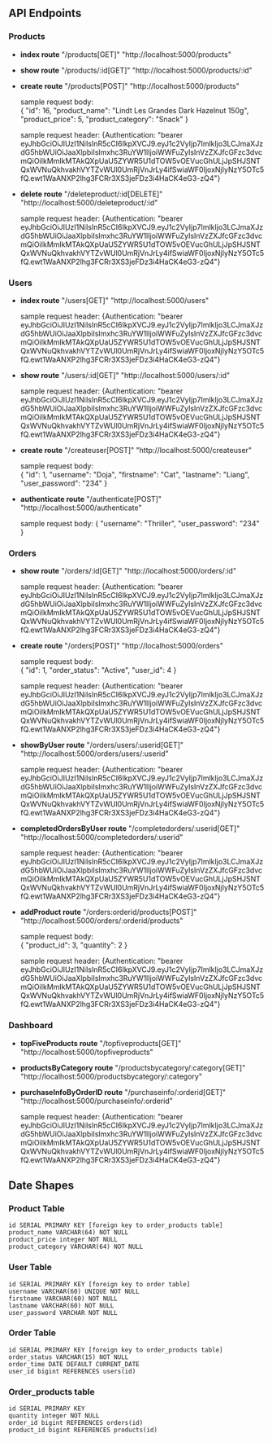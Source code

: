 ## API Endpoints

### Products

- **index route** "/products[GET]" "http://localhost:5000/products"
- **show route** "/products/:id[GET]" "http://localhost:5000/products/:id"
- **create route** "/products[POST]" "http://localhost:5000/products"

  sample request body:  
  {
  "id": 16,
  "product_name": "Lindt Les Grandes Dark Hazelnut 150g",
  "product_price": 5,
  "product_category": "Snack"
  }

  sample request header:
  {Authentication: "bearer eyJhbGciOiJIUzI1NiIsInR5cCI6IkpXVCJ9.eyJ1c2VyIjp7ImlkIjo3LCJmaXJzdG5hbWUiOiJaaXlpbiIsImxhc3RuYW1lIjoiWWFuZyIsInVzZXJfcGFzc3dvcmQiOiIkMmIkMTAkQXpUaU5ZYWR5U1dTOW5vOEVucGhULjJpSHJSNTQxWVNuQkhvakhVYTZvWUl0UmRjVnJrLy4ifSwiaWF0IjoxNjIyNzY5OTc5fQ.ewt1WaANXP2lhg3FCRr3XS3jeFDz3i4HaCK4eG3-zQ4"}

- **delete route** "/deleteproduct/:id[DELETE]" "http://localhost:5000/deleteproduct/:id"

  sample request header:
  {Authentication: "bearer eyJhbGciOiJIUzI1NiIsInR5cCI6IkpXVCJ9.eyJ1c2VyIjp7ImlkIjo3LCJmaXJzdG5hbWUiOiJaaXlpbiIsImxhc3RuYW1lIjoiWWFuZyIsInVzZXJfcGFzc3dvcmQiOiIkMmIkMTAkQXpUaU5ZYWR5U1dTOW5vOEVucGhULjJpSHJSNTQxWVNuQkhvakhVYTZvWUl0UmRjVnJrLy4ifSwiaWF0IjoxNjIyNzY5OTc5fQ.ewt1WaANXP2lhg3FCRr3XS3jeFDz3i4HaCK4eG3-zQ4"}

### Users

- **index route** "/users[GET]" "http://localhost:5000/users"

  sample request header:
  {Authentication: "bearer eyJhbGciOiJIUzI1NiIsInR5cCI6IkpXVCJ9.eyJ1c2VyIjp7ImlkIjo3LCJmaXJzdG5hbWUiOiJaaXlpbiIsImxhc3RuYW1lIjoiWWFuZyIsInVzZXJfcGFzc3dvcmQiOiIkMmIkMTAkQXpUaU5ZYWR5U1dTOW5vOEVucGhULjJpSHJSNTQxWVNuQkhvakhVYTZvWUl0UmRjVnJrLy4ifSwiaWF0IjoxNjIyNzY5OTc5fQ.ewt1WaANXP2lhg3FCRr3XS3jeFDz3i4HaCK4eG3-zQ4"}

- **show route** "/users/:id[GET]" "http://localhost:5000/users/:id"

  sample request header:
  {Authentication: "bearer eyJhbGciOiJIUzI1NiIsInR5cCI6IkpXVCJ9.eyJ1c2VyIjp7ImlkIjo3LCJmaXJzdG5hbWUiOiJaaXlpbiIsImxhc3RuYW1lIjoiWWFuZyIsInVzZXJfcGFzc3dvcmQiOiIkMmIkMTAkQXpUaU5ZYWR5U1dTOW5vOEVucGhULjJpSHJSNTQxWVNuQkhvakhVYTZvWUl0UmRjVnJrLy4ifSwiaWF0IjoxNjIyNzY5OTc5fQ.ewt1WaANXP2lhg3FCRr3XS3jeFDz3i4HaCK4eG3-zQ4"}

- **create route** "/createuser[POST]" "http://localhost:5000/createuser"

  sample request body:  
   {
  "id": 1,
  "username": "Doja",
  "firstname": "Cat",
  "lastname": "Liang",
  "user_password": "234"
  }

- **authenticate route** "/authenticate[POST]" "http://localhost:5000/authenticate"

  sample request body:
  {
  "username": "Thriller",
  "user_password": "234"
  }

### Orders

- **show route** "/orders/:id[GET]" "http://localhost:5000/orders/:id"

  sample request header:
  {Authentication: "bearer eyJhbGciOiJIUzI1NiIsInR5cCI6IkpXVCJ9.eyJ1c2VyIjp7ImlkIjo3LCJmaXJzdG5hbWUiOiJaaXlpbiIsImxhc3RuYW1lIjoiWWFuZyIsInVzZXJfcGFzc3dvcmQiOiIkMmIkMTAkQXpUaU5ZYWR5U1dTOW5vOEVucGhULjJpSHJSNTQxWVNuQkhvakhVYTZvWUl0UmRjVnJrLy4ifSwiaWF0IjoxNjIyNzY5OTc5fQ.ewt1WaANXP2lhg3FCRr3XS3jeFDz3i4HaCK4eG3-zQ4"}

- **create route** "/orders[POST]" "http://localhost:5000/orders"

  sample request body:  
   {
  "id": 1,
  "order_status": "Active",
  "user_id": 4
  }

  sample request header:
  {Authentication: "bearer eyJhbGciOiJIUzI1NiIsInR5cCI6IkpXVCJ9.eyJ1c2VyIjp7ImlkIjo3LCJmaXJzdG5hbWUiOiJaaXlpbiIsImxhc3RuYW1lIjoiWWFuZyIsInVzZXJfcGFzc3dvcmQiOiIkMmIkMTAkQXpUaU5ZYWR5U1dTOW5vOEVucGhULjJpSHJSNTQxWVNuQkhvakhVYTZvWUl0UmRjVnJrLy4ifSwiaWF0IjoxNjIyNzY5OTc5fQ.ewt1WaANXP2lhg3FCRr3XS3jeFDz3i4HaCK4eG3-zQ4"}

- **showByUser route** "/orders/users/:userid[GET]" "http://localhost:5000/orders/users/:userid"

  sample request header:
  {Authentication: "bearer eyJhbGciOiJIUzI1NiIsInR5cCI6IkpXVCJ9.eyJ1c2VyIjp7ImlkIjo3LCJmaXJzdG5hbWUiOiJaaXlpbiIsImxhc3RuYW1lIjoiWWFuZyIsInVzZXJfcGFzc3dvcmQiOiIkMmIkMTAkQXpUaU5ZYWR5U1dTOW5vOEVucGhULjJpSHJSNTQxWVNuQkhvakhVYTZvWUl0UmRjVnJrLy4ifSwiaWF0IjoxNjIyNzY5OTc5fQ.ewt1WaANXP2lhg3FCRr3XS3jeFDz3i4HaCK4eG3-zQ4"}

- **completedOrdersByUser route** "/completedorders/:userid[GET]" "http://localhost:5000/completedorders/:userid"

  sample request header:
  {Authentication: "bearer eyJhbGciOiJIUzI1NiIsInR5cCI6IkpXVCJ9.eyJ1c2VyIjp7ImlkIjo3LCJmaXJzdG5hbWUiOiJaaXlpbiIsImxhc3RuYW1lIjoiWWFuZyIsInVzZXJfcGFzc3dvcmQiOiIkMmIkMTAkQXpUaU5ZYWR5U1dTOW5vOEVucGhULjJpSHJSNTQxWVNuQkhvakhVYTZvWUl0UmRjVnJrLy4ifSwiaWF0IjoxNjIyNzY5OTc5fQ.ewt1WaANXP2lhg3FCRr3XS3jeFDz3i4HaCK4eG3-zQ4"}

- **addProduct route** "/orders:orderid/products[POST]" "http://localhost:5000/orders/:orderid/products"

  sample request body:  
  {
  "product_id": 3,
  "quantity": 2
  }

  sample request header:
  {Authentication: "bearer eyJhbGciOiJIUzI1NiIsInR5cCI6IkpXVCJ9.eyJ1c2VyIjp7ImlkIjo3LCJmaXJzdG5hbWUiOiJaaXlpbiIsImxhc3RuYW1lIjoiWWFuZyIsInVzZXJfcGFzc3dvcmQiOiIkMmIkMTAkQXpUaU5ZYWR5U1dTOW5vOEVucGhULjJpSHJSNTQxWVNuQkhvakhVYTZvWUl0UmRjVnJrLy4ifSwiaWF0IjoxNjIyNzY5OTc5fQ.ewt1WaANXP2lhg3FCRr3XS3jeFDz3i4HaCK4eG3-zQ4"}

### Dashboard

- **topFiveProducts route** "/topfiveproducts[GET]" "http://localhost:5000/topfiveproducts"

- **productsByCategory route** "/productsbycategory/:category[GET]" "http://localhost:5000/productsbycategory/:category"

- **purchaseInfoByOrderID route** "/purchaseinfo/:orderid[GET]" "http://localhost:5000/purchaseinfo/:orderid"

  sample request header:
  {Authentication: "bearer eyJhbGciOiJIUzI1NiIsInR5cCI6IkpXVCJ9.eyJ1c2VyIjp7ImlkIjo3LCJmaXJzdG5hbWUiOiJaaXlpbiIsImxhc3RuYW1lIjoiWWFuZyIsInVzZXJfcGFzc3dvcmQiOiIkMmIkMTAkQXpUaU5ZYWR5U1dTOW5vOEVucGhULjJpSHJSNTQxWVNuQkhvakhVYTZvWUl0UmRjVnJrLy4ifSwiaWF0IjoxNjIyNzY5OTc5fQ.ewt1WaANXP2lhg3FCRr3XS3jeFDz3i4HaCK4eG3-zQ4"}

## Date Shapes

### Product Table

    id SERIAL PRIMARY KEY [foreign key to order_products table]
    product_name VARCHAR(64) NOT NULL
    product_price integer NOT NULL
    product_category VARCHAR(64) NOT NULL

### User Table

    id SERIAL PRIMARY KEY [foreign key to order table]
    username VARCHAR(60) UNIQUE NOT NULL
    firstname VARCHAR(60) NOT NULL
    lastname VARCHAR(60) NOT NULL
    user_password VARCHAR NOT NULL

### Order Table

    id SERIAL PRIMARY KEY [foreign key to order_products table]
    order_status VARCHAR(15) NOT NULL
    order_time DATE DEFAULT CURRENT_DATE
    user_id bigint REFERENCES users(id)

### Order_products table

    id SERIAL PRIMARY KEY
    quantity integer NOT NULL
    order_id bigint REFERENCES orders(id)
    product_id bigint REFERENCES products(id)
